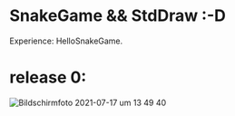 # SnakeGame && StdDraw :-D
Experience: HelloSnakeGame.

# release 0: 
![Bildschirmfoto 2021-07-17 um 13 49 40](https://user-images.githubusercontent.com/82414531/126072209-995a8eec-a64f-4469-be83-65cc5619827d.png)
